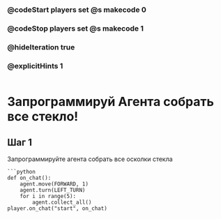 ### @codeStart players set @s makecode 0
### @codeStop players set @s makecode 1


### @hideIteration true 
### @explicitHints 1

```python
```
# Запрограммируй Агента собрать все стекло!

## Шаг 1
Запрограммируйте агента собрать все осколки стекла

```ghost
```python
def on_chat():
    agent.move(FORWARD, 1)
    agent.turn(LEFT_TURN)
    for i in range(5):
        agent.collect_all()
player.on_chat("start", on_chat)
```